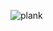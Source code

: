 ![plank](https://user-images.githubusercontent.com/117619684/207118023-fe331971-6d94-4e2f-a32d-6bcac2cf7c1c.jpg)
